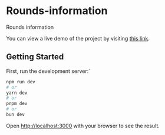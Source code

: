 # Rounds-information

Rounds information

You can view a live demo of the project by visiting  [this link](https://dskuzm.github.io/Rounds-information/).

## Getting Started

First, run the development server:`

```bash
npm run dev
# or
yarn dev
# or
pnpm dev
# or
bun dev
```

Open [http://localhost:3000](http://localhost:3000) with your browser to see the result.